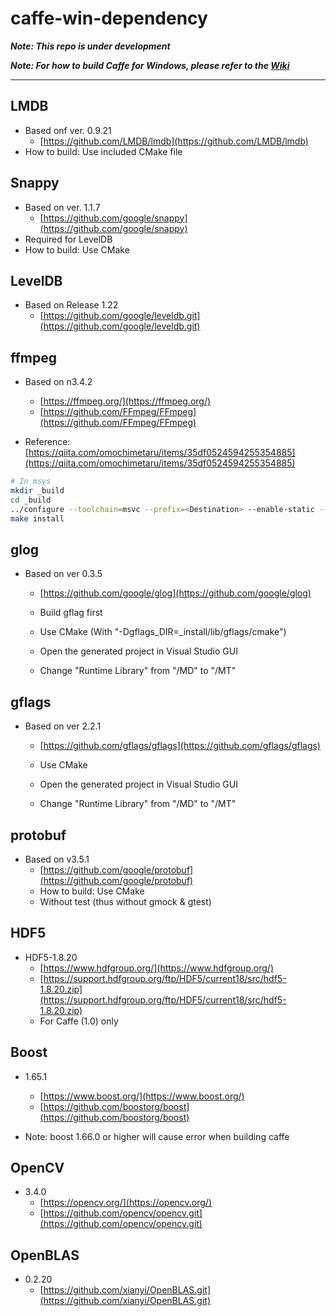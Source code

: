 # caffe-win-dependency

***Note: This repo is under development***

***Note: For how to build Caffe for Windows, please refer to the [Wiki](https://github.com/t-kuha/caffe-win-dependency/wiki)***

***

## LMDB

- Based onf ver. 0.9.21
  - [https://github.com/LMDB/lmdb](https://github.com/LMDB/lmdb)
- How to build: Use included CMake file

## Snappy

- Based on ver. 1.1.7
  - [https://github.com/google/snappy](https://github.com/google/snappy)
- Required for LevelDB
- How to build: Use CMake

## LevelDB

- Based on Release 1.22
  - [https://github.com/google/leveldb.git](https://github.com/google/leveldb.git)

## ffmpeg

- Based on n3.4.2
  - [https://ffmpeg.org/](https://ffmpeg.org/)
  - [https://github.com/FFmpeg/FFmpeg](https://github.com/FFmpeg/FFmpeg)

- Reference: [https://qiita.com/omochimetaru/items/35df0524594255354885](https://qiita.com/omochimetaru/items/35df0524594255354885)

```bash
# In msys
mkdir _build
cd _build
../configure --toolchain=msvc --prefix=<Destination> --enable-static --disable-programs
make install
```

## glog

- Based on ver 0.3.5
  - [https://github.com/google/glog](https://github.com/google/glog)

  - Build gflag first
  - Use CMake (With "-Dgflags_DIR=_install/lib/gflags/cmake")
  - Open the generated project in Visual Studio GUI
  - Change "Runtime Library" from "/MD" to "/MT"

## gflags

- Based on ver 2.2.1
  - [https://github.com/gflags/gflags](https://github.com/gflags/gflags)

  - Use CMake
  - Open the generated project in Visual Studio GUI
  - Change "Runtime Library" from "/MD" to "/MT"

## protobuf

- Based on v3.5.1
  - [https://github.com/google/protobuf](https://github.com/google/protobuf)
  - How to build: Use CMake
  - Without test (thus without gmock & gtest)

## HDF5

- HDF5-1.8.20
  - [https://www.hdfgroup.org/](https://www.hdfgroup.org/)
  - [https://support.hdfgroup.org/ftp/HDF5/current18/src/hdf5-1.8.20.zip](https://support.hdfgroup.org/ftp/HDF5/current18/src/hdf5-1.8.20.zip)
  - For Caffe (1.0) only

## Boost

- 1.65.1
  - [https://www.boost.org/](https://www.boost.org/)
  - [https://github.com/boostorg/boost](https://github.com/boostorg/boost)

- Note: boost 1.66.0 or higher will cause error when building caffe

## OpenCV

- 3.4.0
  - [https://opencv.org/](https://opencv.org/)
  - [https://github.com/opencv/opencv.git](https://github.com/opencv/opencv.git)

## OpenBLAS

- 0.2.20
  - [https://github.com/xianyi/OpenBLAS.git](https://github.com/xianyi/OpenBLAS.git)
